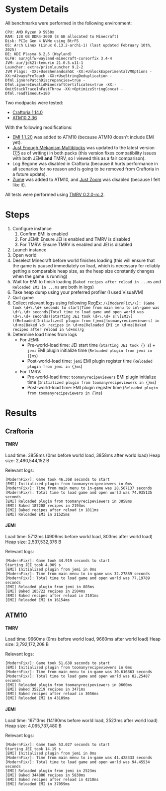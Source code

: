 # System Details

All benchmarks were performed in the following environment:

```
CPU: AMD Ryzen 9 5950x
RAM: 128 GB DDR4-3600 (8 GB allocated to Minecraft)
Disk: PCIe Gen 4 NVMe using BtrFS
OS: Arch Linux (Linux 6.13.2-arch1-1) (last updated February 10th, 2025)
DE: KDE Plasma 6.2.5 (Wayland)
GLFW: aur/glfw-wayland-minecraft-cursorfix 3.4-4
JVM: aur/jdk21-temurin 21.0.5.u11-1
Launcher: extra/prismlauncher 9.2-2
JVM Flags: -XX:+UseShenandoahGC -XX:+UnlockExperimentalVMOptions -XX:+AlwaysPreTouch -XX:+UseStringDeduplication -Dfml.ignorePatchDiscrepancies=true -Dfml.ignoreInvalidMinecraftCertificates=true -XX:-OmitStackTraceInFastThrow -XX:+OptimizeStringConcat -Dfml.readTimeout=180
```

Two modpacks were tested:

- [Craftoria 1.14.0](https://legacy.curseforge.com/minecraft/modpacks/craftoria/files/6117372)
- [ATM10 2.36](https://legacy.curseforge.com/minecraft/modpacks/all-the-mods-10/files/6201429)

With the following modifications:

- [EMI 1.1.20](https://legacy.curseforge.com/minecraft/mc-mods/emi/files/6205506) was added to ATM10 (because ATM10 doesn't include EMI yet).
- [Just Enough Mekanism Multiblocks](https://legacy.curseforge.com/projects/898746) was updated to the latest version ([7.5](https://legacy.curseforge.com/minecraft/mc-mods/just-enough-mekanism-multiblocks/files/6170220) as of writing) in both packs (this version fixes compatibility issues with both JEMI **and** TMRV, so I viewed this as a fair comparison).
- Log Begone was disabled in Craftoria (because it hurts performance in all scenarios for no reason and is going to be removed from Craftoria in a future update).
- [Zume](https://legacy.curseforge.com/minecraft/mc-mods/zume) was added to ATM10, and [Just Zoom](https://legacy.curseforge.com/minecraft/mc-mods/just-zoom) was disabled (because I felt like it).

All tests were performed using [TMRV 0.2.0-rc.2](https://github.com/Nolij/TooManyRecipeViewers/releases/tag/release/0.2.0-rc.2).

# Steps

1. Configure instance
   1. Confirm EMI is enabled
   2. For JEMI: Ensure JEI is enabled and TMRV is disabled
   3. For TMRV: Ensure TMRV is enabled and JEI is disabled
2. Launch instance
3. Open world
4. Deselect Minecraft before world finishes loading (this will ensure that the game is paused immediately on load, which is necessary for reliably getting a comparable heap size, as the heap size constantly changes when the game is running)
5. Wait for EMI to finish loading (`Baked recipes after reload in ...ms` and `Reloaded EMI in ...ms` are both in logs)
6. Take heap dump using your preferred profiler (I used VisualVM)
7. Quit game
8. Collect relevant logs using following RegEx: `/\[ModernFix\/\]: (Game took \d+\.\d+ seconds to start|Time from main menu to in\-game was \d+\.\d+ seconds|Total time to load game and open world was \d+\.\d+ seconds)|Starting JEI took \d+\.\d+ s|\[EMI\] ((Reloaded|Initialized) plugin from (jemi|toomanyrecipeviewers) in \d+ms|Baked \d+ recipes in \d+ms|Reloaded EMI in \d+ms|Baked recipes after reload in \d+ms)/g`
9. Determine load times from logs
   - For JEMI:
     - Pre-world-load time: JEI start time (`Starting JEI took {} s`) + `jemi` EMI plugin initialize time (`Reloaded plugin from jemi in {}ms`)
     - Post-world-load time: `jemi` EMI plugin register time (`Reloaded plugin from jemi in {}ms`)
   - For TMRV:
     - Pre-world-load time: `toomanyrecipeviewers` EMI plugin initialize time (`Initialized plugin from toomanyrecipeviewers in {}ms`)
     - Post-world-load time: EMI plugin register time (`Reloaded plugin from toomanyrecipeviewers in {}ms`)

# Results

## Craftoria

#### TMRV

Load time: 3858ms (0ms before world load, 3858ms after world load)
Heap size: 2,480,544,152 B

Relevant logs:
```
[ModernFix/]: Game took 46.368 seconds to start
[EMI] Initialized plugin from toomanyrecipeviewers in 0ms
[ModernFix/]: Time from main menu to in-game was 28.567137 seconds
[ModernFix/]: Total time to load game and open world was 74.935135 seconds
[EMI] Reloaded plugin from toomanyrecipeviewers in 3858ms
[EMI] Baked 187208 recipes in 2194ms
[EMI] Baked recipes after reload in 1811ms
[EMI] Reloaded EMI in 21525ms
```

#### JEMI

Load time: 5712ms (4909ms before world load, 803ms after world load)
Heap size: 2,537,532,376 B

Relevant logs:
```
[ModernFix/]: Game took 44.919 seconds to start
Starting JEI took 4.909 s
[EMI] Initialized plugin from jemi in 0ms
[ModernFix/]: Time from main menu to in-game was 32.27889 seconds
[ModernFix/]: Total time to load game and open world was 77.19789 seconds
[EMI] Reloaded plugin from jemi in 803ms
[EMI] Baked 185722 recipes in 2504ms
[EMI] Baked recipes after reload in 2101ms
[EMI] Reloaded EMI in 16154ms
```

## ATM10

#### TMRV

Load time: 9660ms (0ms before world load, 9660ms after world load)
Heap size: 3,792,172,208 B

Relevant logs:
```
[ModernFix/]: Game took 51.638 seconds to start
[EMI] Initialized plugin from toomanyrecipeviewers in 0ms
[ModernFix/]: Time from main menu to in-game was 30.616863 seconds
[ModernFix/]: Total time to load game and open world was 82.25487 seconds
[EMI] Reloaded plugin from toomanyrecipeviewers in 9660ms
[EMI] Baked 352219 recipes in 3471ms
[EMI] Baked recipes after reload in 3056ms
[EMI] Reloaded EMI in 43189ms
```

#### JEMI

Load time: 16713ms (14190ms before world load, 2523ms after world load)
Heap size: 4,065,737,480 B

Relevant logs:
```
[ModernFix/]: Game took 53.027 seconds to start
Starting JEI took 14.19 s
[EMI] Initialized plugin from jemi in 0ms
[ModernFix/]: Time from main menu to in-game was 41.428333 seconds
[ModernFix/]: Total time to load game and open world was 94.45534 seconds
[EMI] Reloaded plugin from jemi in 2523ms
[EMI] Baked 344880 recipes in 5830ms
[EMI] Baked recipes after reload in 4218ms
[EMI] Reloaded EMI in 37059ms
```